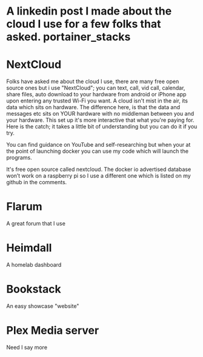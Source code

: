 # A linkedin post I made about the cloud I use for a few folks that asked. portainer_stacks

# NextCloud
Folks have asked me about the cloud I use, there are many free open source ones but i use "NextCloud"; you can text, call, vid call, calendar, share files, auto download to your hardware from android or iPhone app upon entering any trusted Wi-Fi you want. A cloud isn't mist in the air, its data which sits on hardware. The difference here, is that the data and messages etc sits on YOUR hardware with no middleman between you and your hardware. This set up it's more interactive that what you're paying for. Here is the catch; it takes a little bit of understanding but you can do it if you try.

You can find guidance on YouTube and self-researching but when your at the point of launching docker you can use my code which will launch the programs.

It's free open source called nextcloud. The docker io advertised database won’t work on a raspberry pi so I use a different one which is listed on my github in the comments.

# Flarum
A great forum that I use
# Heimdall
A homelab dashboard
# Bookstack
An easy showcase "website"

# Plex Media server
Need I say more

